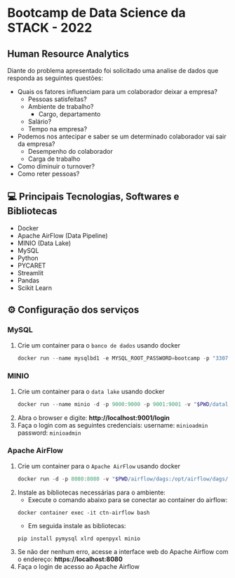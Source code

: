 # Bootcamp de Data Science da STACK - 2022
## Human Resource Analytics
Diante do problema apresentado foi solicitado uma analise de dados que responda as seguintes questões:
- Quais os fatores influenciam para um colaborador deixar a empresa?
    - Pessoas satisfeitas?
    - Ambiente de trabalho?
        - Cargo, departamento
    - Salário?
    - Tempo na empresa?
- Podemos nos antecipar e saber se um determinado colaborador vai sair da empresa?
    - Desempenho do colaborador
    - Carga de trabalho
- Como diminuir o turnover?
- Como reter pessoas?
## 💻 Principais Tecnologias, Softwares e Bibliotecas
- Docker
- Apache AirFlow (Data Pipeline)
- MINIO (Data Lake)
- MySQL
- Python
- PYCARET
- Streamlit
- Pandas
- Scikit Learn
## ⚙ Configuração dos serviços
### MySQL
1. Crie um container para o `banco de dados` usando docker
    ```PowerShell
    docker run --name mysqlbd1 -e MYSQL_ROOT_PASSWORD=bootcamp -p "3307:3306" -d mysql
    ```
### MINIO
1. Crie um container para o `data lake` usando docker
    ```PowerShell
    docker run --name minio -d -p 9000:9000 -p 9001:9001 -v "$PWD/datalake:/data" minio/minio server /data --console-address ":9001” 
    ```
2. Abra o browser e digite: 
    **http://localhost:9001/login**
3. Faça o login com as seguintes credenciais:
    username: `minioadmin`
    password: `minioadmin`
### Apache AirFlow
1. Crie um container para o `Apache AirFlow` usando docker
    ```PowerShell
    docker run -d -p 8080:8080 -v "$PWD/airflow/dags:/opt/airflow/dags/" --entrypoint=/bin/bash --name airflow apache/airflow:2.1.1-python3.8 -c '(airflow db init && airflow users create --username admin --password stack --firstname Felipe --lastname Lastname --role Admin --email admin@example.org); airflow webserver & airflow scheduler'
    ```
2. Instale as bibliotecas necessárias para o ambiente:
    - Execute o comando abaixo para se conectar ao container do airflow:
    ```
    docker container exec -it ctn-airflow bash
    ```
    - Em seguida instale as bibliotecas:
    ```
    pip install pymysql xlrd openpyxl minio
    ```
3. Se não der nenhum erro, acesse a interface web do Apache Airflow com o endereço: 
    **https://localhost:8080**
4. Faça o login de acesso ao Apache Airflow
